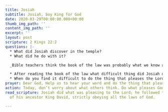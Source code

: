 ```yaml
---
title: Josiah
subtitle: Josiah, boy King for God
date: 2020-03-29T00:00:00.000+00:00
thumb_img_path: ''
content_img_path: ''
excerpt: ''
layout: post
scripture: 2 Kings 22:2
questions: |-
  * What did Josiah discover in the temple?
  * What did he do with it?

  _Bible teachers think the book of the law was probably what we know as Deuteronomy in our Bible. It was recorded by Moses and contained the 10 commandments._

  * After reading the book of the law what difficult thing did Josiah do?
  * When do you find it difficult to do the thing that pleases the Lord?
prayer: Dear God, Help us to hear your word and do the thing that pleases you.
action: Today, don’t worry about what others think. Do what pleases God!
read_scripture: Josiah did what was pleasing to the Lord; he followed the example
  of his ancestor King David, strictly obeying all the laws of God.

---
```

